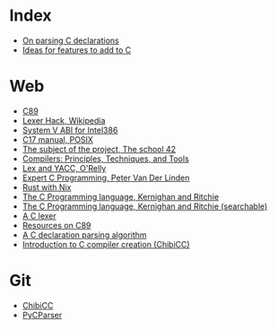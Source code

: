 # Index

- [On parsing C declarations](docs/cdecl.md)
- [Ideas for features to add to C](docs/features.md)

# Web

- [C89](docs/web/cdn.intra.42.fr/pdf/pdf/149447/ansi-iso-9899-1990.pdf)
- [Lexer Hack, Wikipedia](docs/web/en.wikipedia.org/wiki/Lexer_hack.html)
- [System V ABI for Intel386](docs/web/cdn.intra.42.fr/pdf/pdf/149445/sysV-ABI-i386.pdf)
- [C17 manual, POSIX](docs/web/pubs.opengroup.org/onlinepubs/9799919799/utilities/c17.html)
- [The subject of the project, The school 42](docs/web/cdn.intra.42.fr/pdf/pdf/149442/en.subject.pdf)
- [Compilers: Principles, Techniques, and Tools](<docs/web/repository.unikom.ac.id/48769/1/Compilers - Principles, Techniques, and Tools (2006).pdf>)
- [Lex and YACC, O'Relly](docs/web/www.nylxs.com/docs/lexandyacc.pdf)
- [Expert C Programming, Peter Van Der Linden](docs/web/progforperf.github.io/Expert_C_Programming.pdf)
- [Rust with Nix](docs/web/nixos.wiki/wiki/Rust.html)
- [The C Programming language, Kernighan and Ritchie](docs/web/cslabcms.nju.edu.cn/problem_solving/images/c/cc/The_C_Programming_Language_(2nd_Edition_Ritchie_Kernighan).pdf)
- [The C Programming language, Kernighan and Ritchie (searchable)](docs/web/www.cs.sfu.ca/~ashriram/Courses/CS295/assets/books/C_Book_2nd.pdf)
- [A C lexer](docs/web/github.com/nothings/stb/raw/refs/heads/master/stb_c_lexer.h)
- [Resources on C89](docs/web/port70.net/~nsz/c/c89)
- [A C declaration parsing algorithm](docs/web/user.ceng.metu.edu.tr/~ceng140/c_decl.pdf)
- [Introduction to C compiler creation (ChibiCC)](docs/web/www.ocf.berkeley.edu/~stefan/fun/chibicc.html)

# Git

- [ChibiCC](docs/git/chibicc)
- [PyCParser](docs/git/pycparser)
